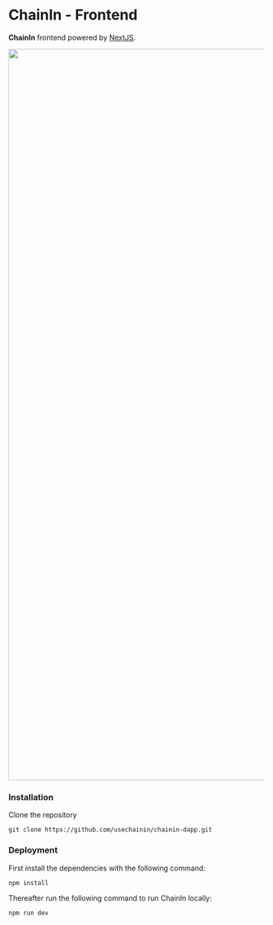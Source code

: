 # ChainIn - Frontend

**ChainIn** frontend powered by [NextJS](https://nextjs.org/). 

<div align="center">
  <a href="https://chainin.netlify.app/"> 
    <img width="1440" alt="Screenshot 2023-12-08 at 4 15 27 PM" src="https://github.com/usechainin/chainin-dapp/assets/42776950/1a57d699-1bf8-426a-b0a0-6280f1446544">
  </a>
</div>

### Installation

Clone the repository

```
git clone https://github.com/usechainin/chainin-dapp.git
```

### Deployment

First install the dependencies with the following command:

```
npm install
```

Thereafter run the following command to run ChainIn locally:

```
npm run dev
```
